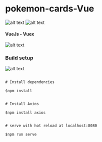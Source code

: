 # pokemon-cards-Vue 
![alt text](https://www.animatedimages.org/data/media/1446/animated-pokemon-image-0095.gif) 
![alt text](https://www.animatedimages.org/data/media/1446/animated-pokemon-image-0020.gif)

#### VueJs - Vuex
![alt text](https://www.animatedimages.org/data/media/1446/animated-pokemon-image-0098.gif)


### Build setup 

![alt text](https://www.animatedimages.org/data/media/1446/animated-pokemon-image-0027.gif)
```

# Install dependencies

$npm install


# Install Axios

$npm install axios


# serve with hot reload at localhost:8080

$npm run serve
```
